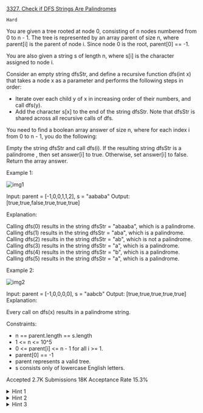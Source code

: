 [3327. Check if DFS Strings Are Palindromes](https://leetcode.com/problems/check-if-dfs-strings-are-palindromes/)

`Hard`

You are given a tree rooted at node 0, consisting of n nodes numbered from 0 to n - 1. The tree is represented by an array parent of size n, where parent[i] is the parent of node i. Since node 0 is the root, parent[0] == -1.

You are also given a string s of length n, where s[i] is the character assigned to node i.

Consider an empty string dfsStr, and define a recursive function dfs(int x) that takes a node x as a parameter and performs the following steps in order:

- Iterate over each child y of x in increasing order of their numbers, and call dfs(y).
- Add the character s[x] to the end of the string dfsStr.
Note that dfsStr is shared across all recursive calls of dfs.

You need to find a boolean array answer of size n, where for each index i from 0 to n - 1, you do the following:

Empty the string dfsStr and call dfs(i).
If the resulting string dfsStr is a 
palindrome
, then set answer[i] to true. Otherwise, set answer[i] to false.
Return the array answer.


Example 1:

![img1](https://assets.leetcode.com/uploads/2024/09/01/tree1drawio.png)

Input: parent = [-1,0,0,1,1,2], s = "aababa"
Output: [true,true,false,true,true,true]

Explanation:

Calling dfs(0) results in the string dfsStr = "abaaba", which is a palindrome.
Calling dfs(1) results in the string dfsStr = "aba", which is a palindrome.
Calling dfs(2) results in the string dfsStr = "ab", which is not a palindrome.
Calling dfs(3) results in the string dfsStr = "a", which is a palindrome.
Calling dfs(4) results in the string dfsStr = "b", which is a palindrome.
Calling dfs(5) results in the string dfsStr = "a", which is a palindrome.

Example 2:

![img2](https://assets.leetcode.com/uploads/2024/09/01/tree2drawio-1.png)

Input: parent = [-1,0,0,0,0], s = "aabcb"
Output: [true,true,true,true,true]
Explanation:

Every call on dfs(x) results in a palindrome string.


Constraints:

- n == parent.length == s.length
- 1 <= n <= 10^5
- 0 <= parent[i] <= n - 1 for all i >= 1.
- parent[0] == -1
- parent represents a valid tree.
- s consists only of lowercase English letters.

Accepted
2.7K
Submissions
18K
Acceptance Rate
15.3%

<details>
<summary>Hint 1</summary>

Perform the dfs described from the root of tree, and store the order in which nodes are visited into an array.

</details>
<details>
<summary>Hint 2</summary>

For any node in the tree, the nodes in its subtree will form a contiguous subarray within the DFS traversal array.

</details>
<details>
<summary>Hint 3</summary>

Use Manacher’s algorithm to compute the answer for each node in constant time.

</details>